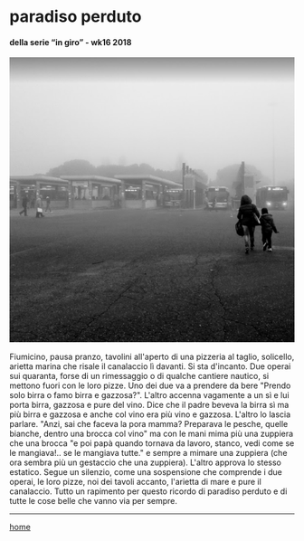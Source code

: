 # paradiso perduto  

#### della serie “in giro” - wk16 2018  
![](/interarete009.png "Anagnina - verso scuola")  
  
Fiumicino, pausa pranzo, tavolini all'aperto di una pizzeria al taglio,  solicello, arietta marina che risale il canalaccio lì davanti. Si sta d'incanto.
Due operai sui quaranta, forse  di un rimessaggio o di qualche cantiere nautico, si mettono fuori con le loro pizze. Uno dei due va a prendere da bere "Prendo solo birra o famo birra e gazzosa?". L'altro accenna vagamente a un sì e lui porta  birra, gazzosa e pure del vino. Dice che il padre beveva la birra sì ma più birra e gazzosa e anche col vino era più vino e gazzosa. L'altro lo lascia parlare. "Anzi, sai che faceva la pora mamma? Preparava le pesche, quelle bianche, dentro una brocca col vino" ma con le mani mima più una zuppiera che una brocca "e poi papà quando tornava da lavoro,  stanco, vedi come se le mangiava!.. se le mangiava tutte." e sempre a mimare una zuppiera  (che ora sembra più un gestaccio che una zuppiera). L'altro approva lo stesso estatico. Segue un silenzio, come una sospensione che  comprende i due operai, le loro pizze, noi dei tavoli accanto, l'arietta di mare e pure il canalaccio. Tutto un rapimento per questo ricordo di paradiso perduto e di tutte le cose belle che vanno via per sempre.  

---  
[home](/interarete.md)